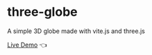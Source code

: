 # three-globe

A simple 3D globe made with vite.js and three.js

[Live Demo](https://chicco4.github.io/three.js-globe/) :point_left:

